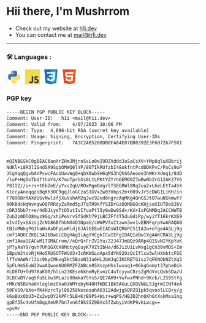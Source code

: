 # Hii there, I'm Mushrrom


- Check out my website at [h1i.dev](https://h1i.dev)
- You can contact me at mail@h1i.dev
---
### :hammer_and_wrench: Languages :
<img src="https://github.com/devicons/devicon/blob/master/icons/python/python-original.svg" title="Python" alt="Python" width="40" height="40"/>&nbsp;
<img src="https://github.com/devicons/devicon/blob/master/icons/javascript/javascript-original.svg" title="js" alt="js" width="40" height="40"/>&nbsp;
<img src="https://github.com/devicons/devicon/blob/master/icons/css3/css3-original.svg" title="css" alt="css" width="40" height="40"/>&nbsp;
<img src="https://github.com/devicons/devicon/blob/master/icons/html5/html5-original.svg" title="html" alt="html" width="40" height="40"/>&nbsp;


### PGP key
```
-----BEGIN PGP PUBLIC KEY BLOCK-----
Comment: User-ID:	h1i <mail@h1i.dev>
Comment: Valid from:	4/07/2023 10:06 PM
Comment: Type:	4,096-bit RSA (secret key available)
Comment: Usage:	Signing, Encryption, Certifying User-IDs
Comment: Fingerprint:	7A3C24B5200DB0FA84E07B80392E3F607267F501


mQINBGSkC0gBEAC6anXrZHmJMjroSsLo0eI9DZVdddJaSaCsXV+YMp8qluXBbrij
NdKl+i8R3l1SndSA9SqbOMWQ6lYP/807IkRUfzbI48okfntPcdODKPvC/PoCs9uP
JCgXqqQgvbAYPswcFAo1UwvWgQ+qbX0wbSH6qMS3hQhS6Aeoee3hWKrXdeg1/8dD
/luP+HgOoTbdfthaY4/K7moTprbXs0LtLPKtYZYrh6EMO9Z7wBwNb2rG12AK37Y6
P8IIZ//i+rs+tEbZeE/yYxs2qU/ROxMgmOdgrlT5EGRWl8Rq2ua2xL6eLEtTa4SX
K1ccyAneqqziBqKh3OC9gqJloGCzaS1GVx2w03Vbps2m+089vJr5cDWG1LiKH/in
F7Q9OBrRAXdUGvNwlzfjXuVshAM2qJwc92vd6ngrcAqMKg4QnGSJtO7wuNSkmwY7
00hBdcHqWvnqwOQFRRdyZaRmd5pJTqTR9kfYSIDrGzDQMBGOcKHjsoXIUTDo8JbV
cDR35bb7r+e/4dDJiyeTtO5utIvIfuaPtl5y8wDw9Sd+/KX+IsPGNMDqJACCWWTB
Zub2p0DlO8myz9Gq/xhiPeVrvSfSdKh79jLBCZFf4T5duGdiPp/wyiYT16krKX69
mIvdIyxSAzsjZcNb86BfhbND4D3NpaG/cWWPVfoItawm3wv1vEBNFqrpXwARAQAB
tBJoMWkgPG1haWxAaDFpLmRldj6JAlEEEwEIADsWIQR6PCS1IA2w+oTge4A5Lj9g
cmf1AQUCZKQLSAIbDwULCQgHAgIiAgYVCgkICwIEFgIDAQIeBwIXgAAKCRA5Lj9g
cmf1Aea1EACwM1TOMACrom//eOrQ+FrZV2Yu/Z2J47JmBQz9ARp4QISvNIYKpYuK
jP7yAaY9/qvh7Uh1GXtX8MotyqEuyK7VZtIbHa/d6JizUiLvWxg1gCm30vMOS+Im
1BpuW2tovRjKHo5RUSOTFWUO3+3cRKWSLoApx5dYK02OzQcIflcw3wlHXnbtcFOE
lfTsWAWNrl3ic9kyCMkvg5kt5BzoN3Ju6HLJbWJqCIKCRETGisz7qFKNQbNZtXq5
5pFLHmSEuW22waAQwoeNUORMZFZABce05XozpHhslwxoq1+0GkgGomyt37pheDik
XLO8TU+Td978aKO0/hlLn23KEse6khmRyEvmzC4uTcyywC8rsZgMdVvLQvb5Da/U
DLBCwBY/aq5fu5Lbw3MLaJo98mkaY5Ys5/QE7AH9+YwfwxPNhd+9Kck/L2S95tfg
+MKcW5BVha0HleglmzOVa0iWMYqbyN4OHfWDE1Bk5AGuLQXOVNGL5JgrmIINf4eA
50FV19/bXo+fK4HzrcTyl86258NxceauhA6312AdwjgSQRZQ1pk5qvoolLCO+y/g
k6aBUxObU3+Zx2wpOY2kPFr5LB+KrB9PS+Wir+wqP9/HBJD2hnQXhGtXskMsa1ng
gpEf35c4vUfmDqqAeUR7bn7vn6f8kS5Z9BXx5fZwbyiVdKP9vkLwcg==
=pvMr
-----END PGP PUBLIC KEY BLOCK-----
```
